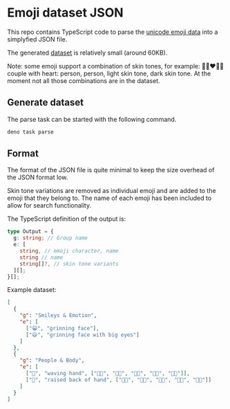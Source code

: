 # Emoji dataset JSON

This repo contains TypeScript code to parse the [unicode emoji data](https://unicode.org/Public/emoji/latest/emoji-test.txt) into a simplyfied JSON file.

The generated [dataset](dataset/emoji.json) is relatively small (around 60KB).

Note: some emoji support a combination of skin tones, for example: 🧑🏻‍❤‍🧑🏿 couple with heart: person, person, light skin tone, dark skin tone. At the moment not all those combinations are in the dataset.

## Generate dataset

The parse task can be started with the following command.

```bash
deno task parse
```

## Format

The format of the JSON file is quite minimal to keep the size overhead of the JSON format low.

Skin tone variations are removed as individual emoji and are added to the emoji that they belong to. The name of each emoji has been included to allow for search functionality.

The TypeScript definition of the output is:

```ts
type Output = {
  g: string; // Group name
  e: [
    string, // emoji character, name
    string // name
    string[]?, // skin tone variants
  ][];
}[];
```

Example dataset:

```json
[
  {
    "g": "Smileys & Emotion",
    "e": [
      ["😀", "grinning face"],
      ["😃", "grinning face with big eyes"]
    ]
  },
  {
    "g": "People & Body",
    "e": [
      ["👋", "waving hand", ["👋🏻", "👋🏼", "👋🏽", "👋🏾", "👋🏿"]],
      ["🤚", "raised back of hand", ["🤚🏻", "🤚🏼", "🤚🏽", "🤚🏾", "🤚🏿"]]
    ]
  }
]
```

